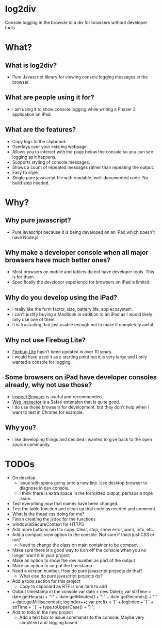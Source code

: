 # log2div
Console logging in the browser to a div for browsers without developer tools.

# What?

## What is log2div?
- Pure Javascript library for viewing console logging messages in the browser.

## What are people using it for?
- I am using it to show console logging while writing a Phaser 3 application on iPad.

## What are the features?
- Copy logs to the clipboard.
- Overlays over your existing webpage.
- Allows you to interact with the page below the console so you can see logging as it happens.
- Supports styling of console messages.
- Shows a count of repeated messages rather than repeating the output.
- Easy to style.
- Single pure javascript file with readable, well-documented code. No build step needed.

# Why?

## Why pure javascript?
- Pure javascript because it is being developed on an iPad which doesn't have Node.js.

## Why make a developer console when all major browsers have much better ones?
- Most browsers on mobile and tablets do not have developer tools. This is for them.
- Specifically the developer experience for browsers on iPad is limited.

## Why do you develop using the iPad?
- I really like the form factor, size, battery life, app ecosystem.
- I can't justify buying a MacBook in addition to an iPad as I would likely only use one of them.
- It is frustrating, but just usable enough not to make it completely awful.

## Why not use Firebug Lite?
- [Firebug Lite](https://github.com/firebug/firebug-lite) hasn't been updated in over 10 years.
- I would have used it as a starting point but it is very large and I only wanted a console for logging.

## Some browsers on iPad have developer consoles already, why not use those?
- [Inspect Browser](https://apps.pdyn.net/inspect/) is useful and recommended.
- [Web Inspector](https://andadinosaur.com/launch-web-inspector-for-ios) is a Safari extension that is quite good.
- I do use those browsers for development, but they don't help when I want to test in Chrome for example.

## Why you?
- I like developing things and decided I wanted to give back to the open source community.

# TODOs
- On desktop
  - Issue with spans going onto a new line. Use desktop browser to diagnose in dev console.
  - I think there is extra space in the formatted output, perhaps a style issue.
- Test everything now that names have been changed.
- Test the table function and clean up that code as needed and comment.
- What is the thead css doing for me?
- Finish creating the jsdoc for the functions
- window.isSecureContext for HTTPS
- Add more buttons next to copy. Clear, stop, show error, warn, info, etc.
- Add a compact view option to the console. Not sure if thats just CSS or not?
  - Need to change the class on main container to be compact
- Make sure there is a good way to turn off the console when you no longer want it in your project
- Make an option to show the row number as part of the output
- Make an option to output the timestamp
- Need a version number. How do pure javascript projects do that?
  - What else do pure javascript projects do?
- Add a todo section for this project
  - Copy to clipboard as RTF is one item to add
- Output timestamp in the console
     var date = new Date();
        var strTime = date.getHours() + ":" + date.getMinutes() + ":" + date.getSeconds() + "." + date.getMilliseconds();
        logIndex++;
        var prefix = '[' + logIndex + '] ' + strTime + ' [' + type.toUpperCase() + '] ';
- Add to todo in the new project
  - Add a text box to issue commands to the console. Maybe very simplified and logging based.
